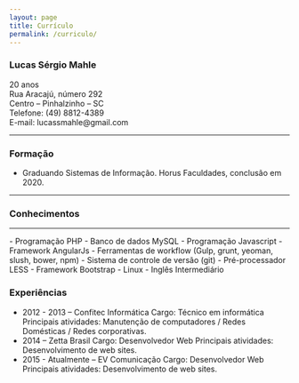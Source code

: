 ```yaml
---
layout: page
title: Currículo
permalink: /curriculo/
---
```


### Lucas Sérgio Mahle

<div>20 anos</div>
<div>Rua Aracajú, número 292</div>
<div>Centro – Pinhalzinho – SC</div>
<div>Telefone: (49) 8812-4389</div>
<div>E-mail: lucassmahle@gmail.com</div>
<hr>

### Formação
 - Graduando Sistemas de Informação. Horus Faculdades, conclusão em 2020.

<hr>

### Conhecimentos
<hr>
 - Programação PHP
 - Banco de dados MySQL
 - Programação Javascript
 - Framework AngularJs
 - Ferramentas de workflow (Gulp, grunt, yeoman, slush, bower, npm)
 - Sistema de controle de versão (git)
 - Pré-processador LESS
 - Framework Bootstrap
 - Linux
 - Inglês Intermediário

### Experiências

 - 2012 - 2013 – Confitec Informática
Cargo: Técnico em informática
Principais atividades: Manutenção de computadores / Redes Domésticas / Redes corporativas.
 - 2014 – Zetta Brasil
Cargo: Desenvolvedor Web 
Principais atividades: Desenvolvimento de web sites.
 - 2015 - Atualmente – EV Comunicação
Cargo: Desenvolvedor Web 
Principais atividades: Desenvolvimento de web sites.
